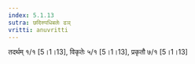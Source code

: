 ```yaml
---
index: 5.1.13
sutra: छदिरुपधिबलेः ढञ्
vritti: anuvritti
---
```


तदर्थम् १/१ [5।1।13], विकृतेः ५/१ [5।1।13], प्रकृतौ  ७/१ [5।1।13] 